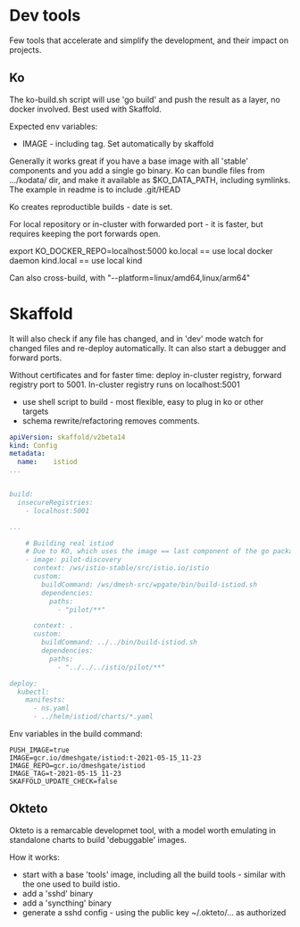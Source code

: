 # Dev tools

Few tools that accelerate and simplify the development, and their impact on projects.


## Ko

The ko-build.sh script will use 'go build' and push the result as a layer,
no docker involved. Best used with Skaffold.

Expected env variables:
- IMAGE - including tag. Set automatically by skaffold

Generally it works great if you have a base image with
all 'stable' components and you add a single go binary.
Ko can bundle files from .../kodata/ dir, and make it
available as $KO_DATA_PATH, including symlinks.
The example in readme is to include .git/HEAD

Ko creates reproductible builds - date is set.

For local repository or in-cluster with forwarded port -
it is faster, but requires keeping the port forwards open.

export KO_DOCKER_REPO=localhost:5000
ko.local == use local docker daemon
kind.local == use local kind

Can also cross-build, with "--platform=linux/amd64,linux/arm64"

# Skaffold 

It will also check if any file has changed, and in 'dev' mode
watch for changed files and re-deploy automatically.
It can also start a debugger and forward ports.

Without certificates and for faster time: deploy in-cluster registry, 
forward registry port to 5001. In-cluster registry runs on localhost:5001

- use shell script to build - most flexible, easy to plug in ko or other targets
- schema rewrite/refactoring removes comments.


```yaml
apiVersion: skaffold/v2beta14
kind: Config
metadata:
  name:    istiod
...


build:
  insecureRegistries:
    - localhost:5001

...

    # Building real istiod
    # Due to KO, which uses the image == last component of the go package
    - image: pilot-discovery
      context: /ws/istio-stable/src/istio.io/istio
      custom:
        buildCommand: /ws/dmesh-src/wpgate/bin/build-istiod.sh
        dependencies:
          paths:
            - "pilot/**"

      context: .
      custom:
        buildCommand: ../../bin/build-istiod.sh
        dependencies:
          paths:
            - "../../../istio/pilot/**"

deploy:
  kubectl:
    manifests:
      - ns.yaml
      - ../helm/istiod/charts/*.yaml

```

Env variables in the build command:

```shell
PUSH_IMAGE=true
IMAGE=gcr.io/dmeshgate/istiod:t-2021-05-15_11-23
IMAGE_REPO=gcr.io/dmeshgate/istiod
IMAGE_TAG=t-2021-05-15_11-23
SKAFFOLD_UPDATE_CHECK=false

```


## Okteto

Okteto is a remarcable developmet tool, with a model worth emulating in standalone charts to
build 'debuggable' images.

How it works:
- start with a base 'tools' image, including all the build tools - similar with the one used
to build istio.
- add a 'sshd' binary 
- add a 'syncthing' binary
- generate a sshd config - using the public key ~/.okteto/... as authorized

